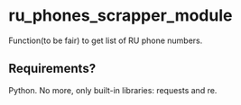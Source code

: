 # ru_phones_scrapper_module
Function(to be fair) to get list of RU phone numbers.

## Requirements?
Python.
No more, only built-in libraries: requests and re.
